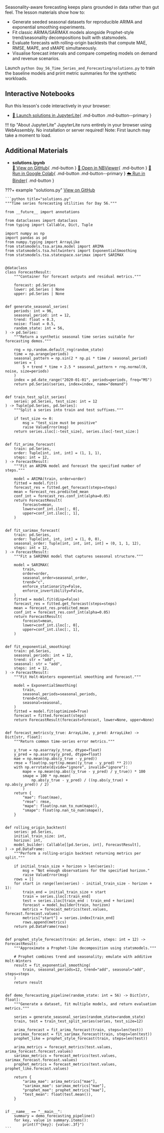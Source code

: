 Seasonality-aware forecasting keeps plans grounded in data rather than gut feel. The lesson materials show
how to:

- Generate seeded seasonal datasets for reproducible ARIMA and exponential smoothing experiments.
- Fit classic ARIMA/SARIMAX models alongside Prophet-style trend/seasonality decompositions built with statsmodels.
- Evaluate forecasts with rolling-origin backtests that compute MAE, RMSE, MAPE, and sMAPE simultaneously.
- Visualise forecast intervals and compare competing models on demand and revenue scenarios.

Launch `python Day_56_Time_Series_and_Forecasting/solutions.py` to train the baseline models and print
metric summaries for the synthetic workloads.



## Interactive Notebooks

Run this lesson's code interactively in your browser:

- [🚀 Launch solutions in JupyterLite](../../jupyterlite/lab?path=Day_56_Time_Series_and_Forecasting/solutions.ipynb){ .md-button .md-button--primary }

!!! tip "About JupyterLite"
    JupyterLite runs entirely in your browser using WebAssembly. No installation or server required! Note: First launch may take a moment to load.
## Additional Materials

- **solutions.ipynb**  
  [📁 View on GitHub](https://github.com/saint2706/Coding-For-MBA/blob/main/Day_56_Time_Series_and_Forecasting/solutions.ipynb){ .md-button } 
  [📓 Open in NBViewer](https://nbviewer.org/github/saint2706/Coding-For-MBA/blob/main/Day_56_Time_Series_and_Forecasting/solutions.ipynb){ .md-button } 
  [🚀 Run in Google Colab](https://colab.research.google.com/github/saint2706/Coding-For-MBA/blob/main/Day_56_Time_Series_and_Forecasting/solutions.ipynb){ .md-button .md-button--primary } 
  [☁️ Run in Binder](https://mybinder.org/v2/gh/saint2706/Coding-For-MBA/main?filepath=Day_56_Time_Series_and_Forecasting/solutions.ipynb){ .md-button }

???+ example "solutions.py"
    [View on GitHub](https://github.com/saint2706/Coding-For-MBA/blob/main/Day_56_Time_Series_and_Forecasting/solutions.py)

    ```python title="solutions.py"
    """Time series forecasting utilities for Day 56."""

    from __future__ import annotations

    from dataclasses import dataclass
    from typing import Callable, Dict, Tuple

    import numpy as np
    import pandas as pd
    from numpy.typing import ArrayLike
    from statsmodels.tsa.arima.model import ARIMA
    from statsmodels.tsa.holtwinters import ExponentialSmoothing
    from statsmodels.tsa.statespace.sarimax import SARIMAX


    @dataclass
    class ForecastResult:
        """Container for forecast outputs and residual metrics."""

        forecast: pd.Series
        lower: pd.Series | None
        upper: pd.Series | None


    def generate_seasonal_series(
        periods: int = 96,
        seasonal_period: int = 12,
        trend: float = 0.3,
        noise: float = 0.5,
        random_state: int = 56,
    ) -> pd.Series:
        """Return a synthetic seasonal time series suitable for forecasting demos."""

        rng = np.random.default_rng(random_state)
        time = np.arange(periods)
        seasonal_pattern = np.sin(2 * np.pi * time / seasonal_period)
        series = (
            5 + trend * time + 2.5 * seasonal_pattern + rng.normal(0, noise, size=periods)
        )
        index = pd.date_range("2020-01-01", periods=periods, freq="MS")
        return pd.Series(series, index=index, name="demand")


    def train_test_split_series(
        series: pd.Series, test_size: int = 12
    ) -> Tuple[pd.Series, pd.Series]:
        """Split a series into train and test suffixes."""

        if test_size <= 0:
            msg = "test_size must be positive"
            raise ValueError(msg)
        return series.iloc[:-test_size], series.iloc[-test_size:]


    def fit_arima_forecast(
        train: pd.Series,
        order: Tuple[int, int, int] = (1, 1, 1),
        steps: int = 12,
    ) -> ForecastResult:
        """Fit an ARIMA model and forecast the specified number of steps."""

        model = ARIMA(train, order=order)
        fitted = model.fit()
        forecast_res = fitted.get_forecast(steps=steps)
        mean = forecast_res.predicted_mean
        conf_int = forecast_res.conf_int(alpha=0.05)
        return ForecastResult(
            forecast=mean,
            lower=conf_int.iloc[:, 0],
            upper=conf_int.iloc[:, 1],
        )


    def fit_sarimax_forecast(
        train: pd.Series,
        order: Tuple[int, int, int] = (1, 0, 0),
        seasonal_order: Tuple[int, int, int, int] = (0, 1, 1, 12),
        steps: int = 12,
    ) -> ForecastResult:
        """Fit a SARIMAX model that captures seasonal structure."""

        model = SARIMAX(
            train,
            order=order,
            seasonal_order=seasonal_order,
            trend="c",
            enforce_stationarity=False,
            enforce_invertibility=False,
        )
        fitted = model.fit(disp=False)
        forecast_res = fitted.get_forecast(steps=steps)
        mean = forecast_res.predicted_mean
        conf_int = forecast_res.conf_int(alpha=0.05)
        return ForecastResult(
            forecast=mean,
            lower=conf_int.iloc[:, 0],
            upper=conf_int.iloc[:, 1],
        )


    def fit_exponential_smoothing(
        train: pd.Series,
        seasonal_periods: int = 12,
        trend: str = "add",
        seasonal: str = "add",
        steps: int = 12,
    ) -> ForecastResult:
        """Fit Holt-Winters exponential smoothing and forecast."""

        model = ExponentialSmoothing(
            train,
            seasonal_periods=seasonal_periods,
            trend=trend,
            seasonal=seasonal,
        )
        fitted = model.fit(optimized=True)
        forecast = fitted.forecast(steps)
        return ForecastResult(forecast=forecast, lower=None, upper=None)


    def forecast_metrics(y_true: ArrayLike, y_pred: ArrayLike) -> Dict[str, float]:
        """Return common time-series error metrics."""

        y_true = np.asarray(y_true, dtype=float)
        y_pred = np.asarray(y_pred, dtype=float)
        mae = np.mean(np.abs(y_true - y_pred))
        rmse = float(np.sqrt(np.mean((y_true - y_pred) ** 2)))
        with np.errstate(divide="ignore", invalid="ignore"):
            mape = np.mean(np.abs((y_true - y_pred) / y_true)) * 100
            smape = 100 * np.mean(
                np.abs(y_true - y_pred) / ((np.abs(y_true) + np.abs(y_pred)) / 2)
            )
        return {
            "mae": float(mae),
            "rmse": rmse,
            "mape": float(np.nan_to_num(mape)),
            "smape": float(np.nan_to_num(smape)),
        }


    def rolling_origin_backtest(
        series: pd.Series,
        initial_train_size: int,
        horizon: int,
        model_builder: Callable[[pd.Series, int], ForecastResult],
    ) -> pd.DataFrame:
        """Perform a rolling-origin backtest returning metrics per split."""

        if initial_train_size + horizon > len(series):
            msg = "Not enough observations for the specified horizon."
            raise ValueError(msg)
        rows = []
        for start in range(len(series) - initial_train_size - horizon + 1):
            train_end = initial_train_size + start
            train = series.iloc[:train_end]
            test = series.iloc[train_end : train_end + horizon]
            forecast = model_builder(train, horizon)
            metrics = forecast_metrics(test.values, forecast.forecast.values)
            metrics["start"] = series.index[train_end]
            rows.append(metrics)
        return pd.DataFrame(rows)


    def prophet_style_forecast(train: pd.Series, steps: int = 12) -> ForecastResult:
        """Approximate a Prophet-like decomposition using statsmodels."""

        # Prophet combines trend and seasonality; emulate with additive Holt-Winters
        result = fit_exponential_smoothing(
            train, seasonal_periods=12, trend="add", seasonal="add", steps=steps
        )
        return result


    def demo_forecasting_pipeline(random_state: int = 56) -> Dict[str, float]:
        """Generate a dataset, fit multiple models, and return evaluation metrics."""

        series = generate_seasonal_series(random_state=random_state)
        train, test = train_test_split_series(series, test_size=12)

        arima_forecast = fit_arima_forecast(train, steps=len(test))
        sarimax_forecast = fit_sarimax_forecast(train, steps=len(test))
        prophet_like = prophet_style_forecast(train, steps=len(test))

        arima_metrics = forecast_metrics(test.values, arima_forecast.forecast.values)
        sarimax_metrics = forecast_metrics(test.values, sarimax_forecast.forecast.values)
        prophet_metrics = forecast_metrics(test.values, prophet_like.forecast.values)

        return {
            "arima_mae": arima_metrics["mae"],
            "sarimax_mae": sarimax_metrics["mae"],
            "prophet_mae": prophet_metrics["mae"],
            "test_mean": float(test.mean()),
        }


    if __name__ == "__main__":
        summary = demo_forecasting_pipeline()
        for key, value in summary.items():
            print(f"{key}: {value:.3f}")
    ```
